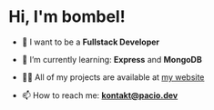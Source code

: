 <h1>Hi, I'm bombel!</h1>

- 🎈 I want to be a **Fullstack Developer**

- 🌱 I’m currently learning: **Express** and **MongoDB**

- 👨‍💻 All of my projects are available at [my website](https://pacio.dev#work)

- 📫 How to reach me: **kontakt@pacio.dev**

<!--
**bombelll/bombelll** is a ✨ _special_ ✨ repository because its `README.md` (this file) appears on your GitHub profile.

Here are some ideas to get you started:

- 🔭 I’m currently working on ...
- 🌱 I’m currently learning ...
- 👯 I’m looking to collaborate on ...
- 🤔 I’m looking for help with ...
- 💬 Ask me about ...
- 📫 How to reach me: ...
- 😄 Pronouns: ...
- ⚡ Fun fact: ...
-->

